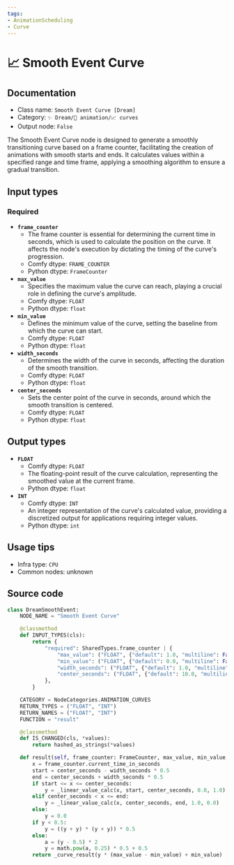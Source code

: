 ```yaml
---
tags:
- AnimationScheduling
- Curve
---
```


# 📈 Smooth Event Curve
## Documentation
- Class name: `Smooth Event Curve [Dream]`
- Category: `✨ Dream/🎥 animation/📈 curves`
- Output node: `False`

The Smooth Event Curve node is designed to generate a smoothly transitioning curve based on a frame counter, facilitating the creation of animations with smooth starts and ends. It calculates values within a specified range and time frame, applying a smoothing algorithm to ensure a gradual transition.
## Input types
### Required
- **`frame_counter`**
    - The frame counter is essential for determining the current time in seconds, which is used to calculate the position on the curve. It affects the node's execution by dictating the timing of the curve's progression.
    - Comfy dtype: `FRAME_COUNTER`
    - Python dtype: `FrameCounter`
- **`max_value`**
    - Specifies the maximum value the curve can reach, playing a crucial role in defining the curve's amplitude.
    - Comfy dtype: `FLOAT`
    - Python dtype: `float`
- **`min_value`**
    - Defines the minimum value of the curve, setting the baseline from which the curve can start.
    - Comfy dtype: `FLOAT`
    - Python dtype: `float`
- **`width_seconds`**
    - Determines the width of the curve in seconds, affecting the duration of the smooth transition.
    - Comfy dtype: `FLOAT`
    - Python dtype: `float`
- **`center_seconds`**
    - Sets the center point of the curve in seconds, around which the smooth transition is centered.
    - Comfy dtype: `FLOAT`
    - Python dtype: `float`
## Output types
- **`FLOAT`**
    - Comfy dtype: `FLOAT`
    - The floating-point result of the curve calculation, representing the smoothed value at the current frame.
    - Python dtype: `float`
- **`INT`**
    - Comfy dtype: `INT`
    - An integer representation of the curve's calculated value, providing a discretized output for applications requiring integer values.
    - Python dtype: `int`
## Usage tips
- Infra type: `CPU`
- Common nodes: unknown


## Source code
```python
class DreamSmoothEvent:
    NODE_NAME = "Smooth Event Curve"

    @classmethod
    def INPUT_TYPES(cls):
        return {
            "required": SharedTypes.frame_counter | {
                "max_value": ("FLOAT", {"default": 1.0, "multiline": False}),
                "min_value": ("FLOAT", {"default": 0.0, "multiline": False}),
                "width_seconds": ("FLOAT", {"default": 1.0, "multiline": False, "min": 0.1}),
                "center_seconds": ("FLOAT", {"default": 10.0, "multiline": False, "min": 0.0}),
            },
        }

    CATEGORY = NodeCategories.ANIMATION_CURVES
    RETURN_TYPES = ("FLOAT", "INT")
    RETURN_NAMES = ("FLOAT", "INT")
    FUNCTION = "result"

    @classmethod
    def IS_CHANGED(cls, *values):
        return hashed_as_strings(*values)

    def result(self, frame_counter: FrameCounter, max_value, min_value, width_seconds, center_seconds):
        x = frame_counter.current_time_in_seconds
        start = center_seconds - width_seconds * 0.5
        end = center_seconds + width_seconds * 0.5
        if start <= x <= center_seconds:
            y = _linear_value_calc(x, start, center_seconds, 0.0, 1.0)
        elif center_seconds < x <= end:
            y = _linear_value_calc(x, center_seconds, end, 1.0, 0.0)
        else:
            y = 0.0
        if y < 0.5:
            y = ((y + y) * (y + y)) * 0.5
        else:
            a = (y - 0.5) * 2
            y = math.pow(a, 0.25) * 0.5 + 0.5
        return _curve_result(y * (max_value - min_value) + min_value)

```
